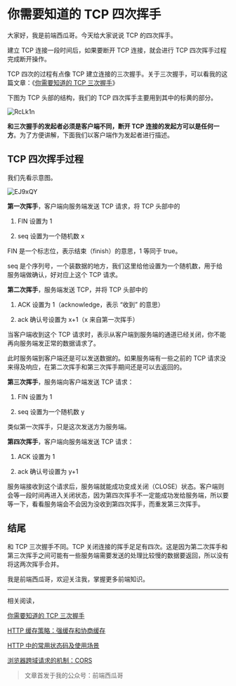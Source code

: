# 你需要知道的 TCP 四次挥手

大家好，我是前端西瓜哥。今天给大家说说 TCP 的四次挥手。

建立 TCP 连接一段时间后，如果要断开 TCP 连接，就会进行 TCP 四次挥手过程完成断开操作。

TCP 四次的过程有点像 TCP 建立连接的三次握手。关于三次握手，可以看我的这篇文章：《[你需要知道的 TCP 三次握手](https://mp.weixin.qq.com/s?__biz=MzI0NTc2NTEyNA==&mid=2247485502&idx=1&sn=7cfec46265144a0da8fb3a5b5bfbc7fa&chksm=e948cd55de3f444311806b460db25dc4b0b8a5a921d5ce6b01fb42ea15280720a264be95d80f&token=2084731007&lang=zh_CN&scene=21#wechat_redirect)》

下图为 TCP 头部的结构，我们的 TCP 四次挥手主要用到其中的标黄的部分。

![RcLk1n](https://fe-watermelon.oss-cn-shenzhen.aliyuncs.com/RcLk1n.jpg)

**和三次握手的发起者必须是客户端不同，断开 TCP 连接的发起方可以是任何一方**。为了方便讲解，下面我们以客户端作为发起者进行描述。

TCP 四次挥手过程
----------

我们先看示意图。

![EJ9xQY](https://fe-watermelon.oss-cn-shenzhen.aliyuncs.com/EJ9xQY.jpg)

**第一次挥手**，客户端向服务端发送 TCP 请求，将 TCP 头部中的

1.  FIN 设置为 1
    
2.  seq 设置为一个随机数 x
    

FIN 是一个标志位，表示结束（finish）的意思，1 等同于 true。

seq 是个序列号，一个装数据的地方，我们这里给他设置为一个随机数，用于给服务端做确认，好对应上这个 TCP 请求。

**第二次挥手**，服务端发送 TCP，并将 TCP 头部中的

1.  ACK 设置为 1（acknowledge，表示 “收到” 的意思）
    
2.  ack 确认号设置为 x+1（x 来自第一次挥手）
    

当客户端收到这个 TCP 请求时，表示从客户端到服务端的通道已经关闭，你不能再向服务端发正常的数据请求了。

此时服务端到客户端还是可以发送数据的。如果服务端有一些之前的 TCP 请求没来得及响应，在第二次挥手和第三次挥手期间还是可以去返回的。

**第三次挥手**，服务端向客户端发送 TCP 请求：

1.  FIN 设置为 1
    
2.  seq 设置为一个随机数 y
    

类似第一次挥手，只是这次发送方为服务端。

**第四次挥手**，客户端向服务端发送 TCP 请求：

1.  ACK 设置为 1
    
2.  ack 确认号设置为 y+1
    

服务端接收到这个请求后，服务端就能成功变成关闭（CLOSE）状态。客户端则会等一段时间再进入关闭状态，因为第四次挥手不一定能成功发给服务端，所以要等一下，看看服务端会不会因为没收到第四次挥手，而重发第三次挥手。

结尾
--

和 TCP 三次握手不同。TCP 关闭连接的挥手足足有四次。这是因为第二次挥手和第三次挥手之间可能有一些服务端需要发送的处理比较慢的数据要返回，所以没有将这两次挥手合并。

我是前端西瓜哥，欢迎关注我，掌握更多前端知识。

  

* * *

相关阅读，

[你需要知道的 TCP 三次握手](http://mp.weixin.qq.com/s?__biz=MzI0NTc2NTEyNA==&mid=2247485502&idx=1&sn=7cfec46265144a0da8fb3a5b5bfbc7fa&chksm=e948cd55de3f444311806b460db25dc4b0b8a5a921d5ce6b01fb42ea15280720a264be95d80f&scene=21#wechat_redirect)  

[HTTP 缓存策略：强缓存和协商缓存](http://mp.weixin.qq.com/s?__biz=MzI0NTc2NTEyNA==&mid=2247484833&idx=1&sn=b6be3d82b822bd0d46c3c38c67564713&chksm=e948c0cade3f49dc6ca39d4a8f326192c958ad40589ed403a2451cfa16664cc42d8b36a0f02e&scene=21#wechat_redirect)  

[HTTP 中的常用状态码及使用场景](http://mp.weixin.qq.com/s?__biz=MzI0NTc2NTEyNA==&mid=2247485622&idx=1&sn=d9b00fd88ccf04738fbe0bc43e18def0&chksm=e948cdddde3f44cbf725cfb25c243d73035e09305ee831fa488754ec9f28924d6d017ec406fa&scene=21#wechat_redirect)  

[浏览器跨域请求的机制：CORS](http://mp.weixin.qq.com/s?__biz=MzI0NTc2NTEyNA==&mid=2247484744&idx=1&sn=781e17e26c6dc0bbbdc162f0b0912f80&chksm=e948c023de3f493511f10a1808dd8b84b3ea97c8f75b0bd9b27a5f1dbc9654fd37e25fdbdf2f&scene=21#wechat_redirect)  

  
> 文章首发于我的公众号：前端西瓜哥